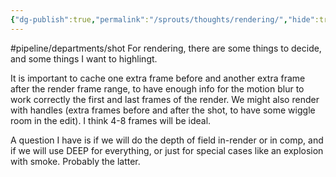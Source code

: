 ```yaml
---
{"dg-publish":true,"permalink":"/sprouts/thoughts/rendering/","hide":true}
---
```



#pipeline/departments/shot 
For rendering, there are some things to decide, and some things I want to highlingt. 

It is important to cache one extra frame before and another extra frame after the render frame range, to have enough info for the motion blur to work correctly the first and last frames of the render. We might also render with handles (extra frames before and after the shot, to have some wiggle room in the edit). I think 4-8 frames will be ideal.

A question I have is if we will do the depth of field in-render or in comp, and if we will use DEEP for everything, or just for special cases like an explosion with smoke. Probably the latter.
